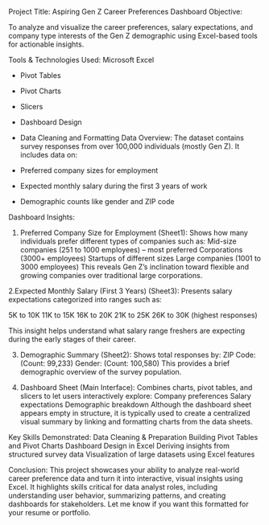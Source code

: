 Project Title:  Aspiring Gen Z Career Preferences Dashboard
Objective:

To analyze and visualize the career preferences, salary expectations, and company type interests of the Gen Z demographic using Excel-based tools for actionable insights.

Tools & Technologies Used:
Microsoft Excel

  * Pivot Tables
  * Pivot Charts
  * Slicers
  * Dashboard Design
  * Data Cleaning and Formatting
Data Overview:
  The dataset contains survey responses from over 100,000 individuals (mostly Gen Z).
  It includes data on:

  * Preferred company sizes for employment
  * Expected monthly salary during the first 3 years of work
  * Demographic counts like gender and ZIP code

Dashboard Insights:

1. Preferred Company Size for Employment (Sheet1):
Shows how many individuals prefer different types of companies such as:
Mid-size companies (251 to 1000 employees) – most preferred
Corporations (3000+ employees)
Startups of different sizes
Large companies (1001 to 3000 employees)
This reveals Gen Z’s inclination toward flexible and growing companies over traditional large corporations.

2.Expected Monthly Salary (First 3 Years) (Sheet3):
Presents salary expectations categorized into ranges such as:

5K to 10K
11K to 15K
16K to 20K
21K to 25K
26K to 30K (highest responses)

This insight helps understand what salary range freshers are expecting during the early stages of their career.

3. Demographic Summary (Sheet2):
Shows total responses by:
ZIP Code: (Count: 99,233)
Gender: (Count: 100,580)
This provides a brief demographic overview of the survey population.

4. Dashboard Sheet (Main Interface):
Combines charts, pivot tables, and slicers to let users interactively explore:
Company preferences
Salary expectations
Demographic breakdown
Although the dashboard sheet appears empty in structure, it is typically used to create a centralized visual summary by linking and formatting charts from the data sheets.

Key Skills Demonstrated:
Data Cleaning & Preparation
Building Pivot Tables and Pivot Charts
Dashboard Design in Excel
Deriving insights from structured survey data
Visualization of large datasets using Excel features

Conclusion:
This project showcases your ability to analyze real-world career preference data and turn it into interactive, visual insights using Excel.
It highlights skills critical for data analyst roles, including understanding user behavior, summarizing patterns, and creating dashboards for stakeholders.
Let me know if you want this formatted for your resume or portfolio.
